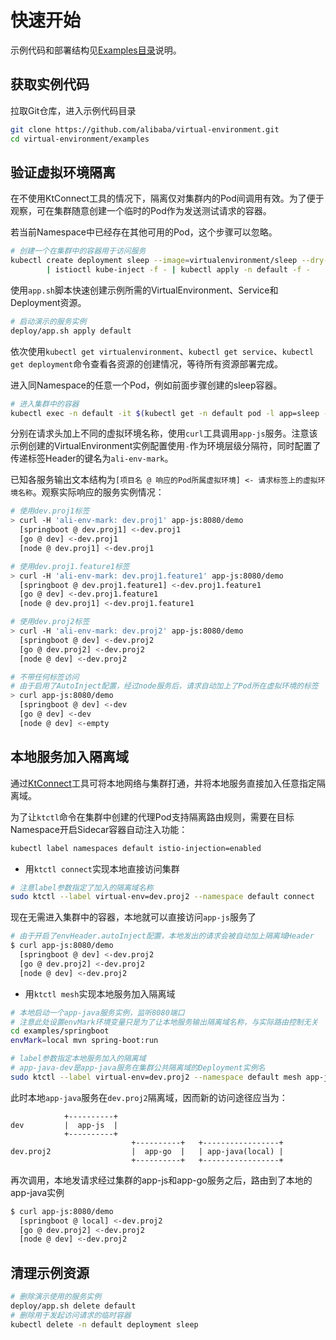 # 快速开始

示例代码和部署结构见[Examples目录](https://github.com/alibaba/virtual-environment/tree/master/examples)说明。

## 获取实例代码

拉取Git仓库，进入示例代码目录

```bash
git clone https://github.com/alibaba/virtual-environment.git
cd virtual-environment/examples
```

## 验证虚拟环境隔离

在不使用KtConnect工具的情况下，隔离仅对集群内的Pod间调用有效。为了便于观察，可在集群随意创建一个临时的Pod作为发送测试请求的容器。

若当前Namespace中已经存在其他可用的Pod，这个步骤可以忽略。

```bash
# 创建一个在集群中的容器用于访问服务
kubectl create deployment sleep --image=virtualenvironment/sleep --dry-run -o yaml \
        | istioctl kube-inject -f - | kubectl apply -n default -f -
```

使用`app.sh`脚本快速创建示例所需的VirtualEnvironment、Service和Deployment资源。

```bash
# 启动演示的服务实例
deploy/app.sh apply default
```

依次使用`kubectl get virtualenvironment`、`kubectl get service`、`kubectl get deployment`命令查看各资源的创建情况，等待所有资源部署完成。

进入同Namespace的任意一个Pod，例如前面步骤创建的sleep容器。

```bash
# 进入集群中的容器
kubectl exec -n default -it $(kubectl get -n default pod -l app=sleep -o jsonpath='{.items[0].metadata.name}') /bin/sh
```

分别在请求头加上不同的虚拟环境名称，使用`curl`工具调用`app-js`服务。注意该示例创建的VirtualEnvironment实例配置使用`-`作为环境层级分隔符，同时配置了传递标签Header的键名为`ali-env-mark`。

已知各服务输出文本结构为`[项目名 @ 响应的Pod所属虚拟环境] <- 请求标签上的虚拟环境名称`。观察实际响应的服务实例情况：

```bash
# 使用dev.proj1标签
> curl -H 'ali-env-mark: dev.proj1' app-js:8080/demo
  [springboot @ dev.proj1] <-dev.proj1
  [go @ dev] <-dev.proj1
  [node @ dev.proj1] <-dev.proj1

# 使用dev.proj1.feature1标签
> curl -H 'ali-env-mark: dev.proj1.feature1' app-js:8080/demo
  [springboot @ dev.proj1.feature1] <-dev.proj1.feature1
  [go @ dev] <-dev.proj1.feature1
  [node @ dev.proj1] <-dev.proj1.feature1

# 使用dev.proj2标签
> curl -H 'ali-env-mark: dev.proj2' app-js:8080/demo
  [springboot @ dev] <-dev.proj2
  [go @ dev.proj2] <-dev.proj2
  [node @ dev] <-dev.proj2

# 不带任何标签访问
# 由于启用了AutoInject配置，经过node服务后，请求自动加上了Pod所在虚拟环境的标签
> curl app-js:8080/demo
  [springboot @ dev] <-dev
  [go @ dev] <-dev
  [node @ dev] <-empty
```

## 本地服务加入隔离域

通过[KtConnect](https://github.com/alibaba/kt-connect)工具可将本地网络与集群打通，并将本地服务直接加入任意指定隔离域。

为了让`ktctl`命令在集群中创建的代理Pod支持隔离路由规则，需要在目标Namespace开启Sidecar容器自动注入功能：

```bash
kubectl label namespaces default istio-injection=enabled
```

- 用`ktctl connect`实现本地直接访问集群

```bash
# 注意label参数指定了加入的隔离域名称
sudo ktctl --label virtual-env=dev.proj2 --namespace default connect
```

现在无需进入集群中的容器，本地就可以直接访问`app-js`服务了

```bash
# 由于开启了envHeader.autoInject配置，本地发出的请求会被自动加上隔离域Header
$ curl app-js:8080/demo
  [springboot @ dev] <-dev.proj2
  [go @ dev.proj2] <-dev.proj2
  [node @ dev] <-dev.proj2
```

- 用`ktctl mesh`实现本地服务加入隔离域

```bash
# 本地启动一个app-java服务实例，监听8080端口
# 注意此处设置envMark环境变量只是为了让本地服务输出隔离域名称，与实际路由控制无关
cd examples/springboot
envMark=local mvn spring-boot:run

# label参数指定本地服务加入的隔离域
# app-java-dev是app-java服务在集群公共隔离域的Deployment实例名
sudo ktctl --label virtual-env=dev.proj2 --namespace default mesh app-java-dev --expose 8080
```

此时本地`app-java`服务在`dev.proj2`隔离域，因而新的访问途径应当为：


```
            +----------+
dev         |  app-js  |
            +----------+
                           +----------+   +-----------------+
dev.proj2                  |  app-go  |   | app-java(local) |
                           +----------+   +-----------------+
```

再次调用，本地发请求经过集群的app-js和app-go服务之后，路由到了本地的app-java实例

```bash
$ curl app-js:8080/demo
  [springboot @ local] <-dev.proj2
  [go @ dev.proj2] <-dev.proj2
  [node @ dev] <-dev.proj2
```

## 清理示例资源

```bash
# 删除演示使用的服务实例
deploy/app.sh delete default
# 删除用于发起访问请求的临时容器
kubectl delete -n default deployment sleep
```
